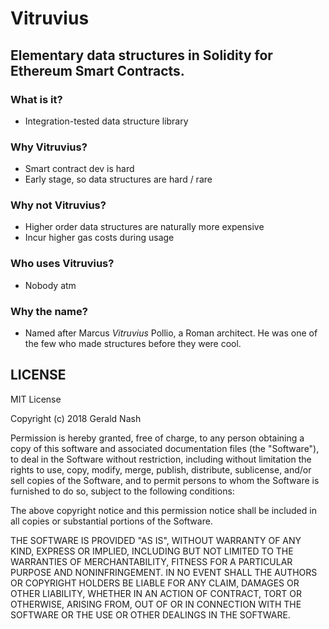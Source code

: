 # Vitruvius
## Elementary data structures in Solidity for Ethereum Smart Contracts.

### What is it?
- Integration-tested data structure library

### Why Vitruvius?
- Smart contract dev is hard
- Early stage, so data structures are hard / rare

### Why not Vitruvius?
- Higher order data structures are naturally more expensive
- Incur higher gas costs during usage

### Who uses Vitruvius?
- Nobody atm

### Why the name?
- Named after Marcus *Vitruvius* Pollio, a Roman architect. He was one of the few who made structures before they were cool.

## LICENSE
MIT License

Copyright (c) 2018 Gerald Nash

Permission is hereby granted, free of charge, to any person obtaining a copy
of this software and associated documentation files (the "Software"), to deal
in the Software without restriction, including without limitation the rights
to use, copy, modify, merge, publish, distribute, sublicense, and/or sell
copies of the Software, and to permit persons to whom the Software is
furnished to do so, subject to the following conditions:

The above copyright notice and this permission notice shall be included in all
copies or substantial portions of the Software.

THE SOFTWARE IS PROVIDED "AS IS", WITHOUT WARRANTY OF ANY KIND, EXPRESS OR
IMPLIED, INCLUDING BUT NOT LIMITED TO THE WARRANTIES OF MERCHANTABILITY,
FITNESS FOR A PARTICULAR PURPOSE AND NONINFRINGEMENT. IN NO EVENT SHALL THE
AUTHORS OR COPYRIGHT HOLDERS BE LIABLE FOR ANY CLAIM, DAMAGES OR OTHER
LIABILITY, WHETHER IN AN ACTION OF CONTRACT, TORT OR OTHERWISE, ARISING FROM,
OUT OF OR IN CONNECTION WITH THE SOFTWARE OR THE USE OR OTHER DEALINGS IN THE
SOFTWARE.